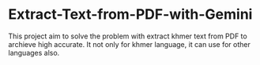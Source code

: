 # Extract-Text-from-PDF-with-Gemini
This project aim to solve the problem with extract khmer text from PDF to archieve high accurate. It not only for khmer language, it can use for other languages also.
